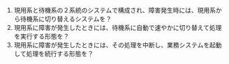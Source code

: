 1. 現用系と待機系の２系統のシステムで構成され、障害発生時には、現用系から待機系に切り替えるシステムを？
2. 現用系に障害が発生したときには、待機系に自動で速やかに切り替えて処理を実行する形態を？
3. 現用系に障害が発生したときには、その処理を中断し、業務システムを起動して処理を続行する形態を？
